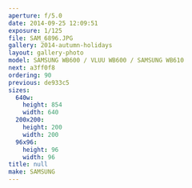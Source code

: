 ```yaml
---
aperture: f/5.0
date: 2014-09-25 12:09:51
exposure: 1/125
file: SAM_6896.JPG
gallery: 2014-autumn-holidays
layout: gallery-photo
model: SAMSUNG WB600 / VLUU WB600 / SAMSUNG WB610
next: a3ff0f8
ordering: 90
previous: de933c5
sizes:
  640w:
    height: 854
    width: 640
  200x200:
    height: 200
    width: 200
  96x96:
    height: 96
    width: 96
title: null
make: SAMSUNG
---
```

